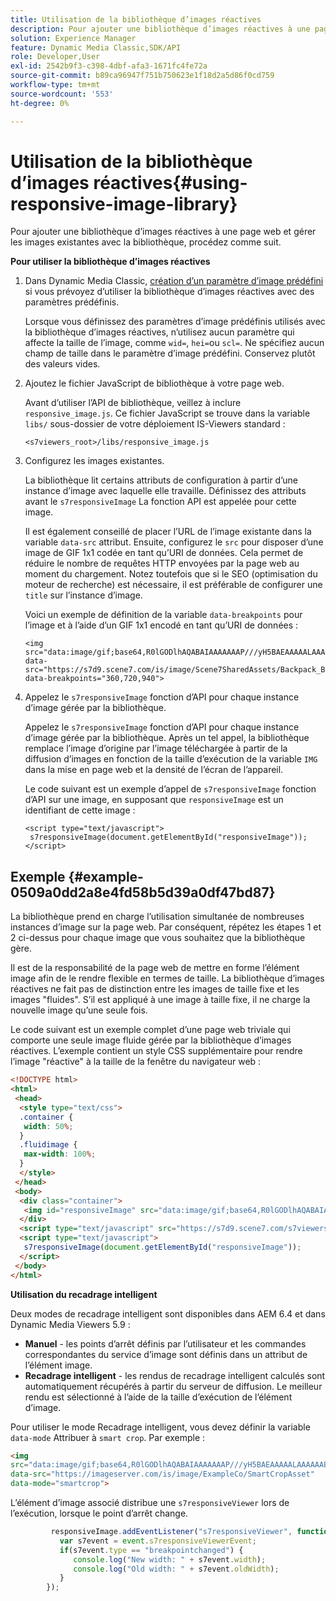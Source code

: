 ```yaml
---
title: Utilisation de la bibliothèque d’images réactives
description: Pour ajouter une bibliothèque d’images réactives à une page web et gérer les images existantes avec la bibliothèque, procédez comme suit.
solution: Experience Manager
feature: Dynamic Media Classic,SDK/API
role: Developer,User
exl-id: 2542b9f3-c398-4dbf-afa3-1671fc4fe72a
source-git-commit: b89ca96947f751b750623e1f18d2a5d86f0cd759
workflow-type: tm+mt
source-wordcount: '553'
ht-degree: 0%

---
```


# Utilisation de la bibliothèque d’images réactives{#using-responsive-image-library}

Pour ajouter une bibliothèque d’images réactives à une page web et gérer les images existantes avec la bibliothèque, procédez comme suit.

**Pour utiliser la bibliothèque d’images réactives**

1. Dans Dynamic Media Classic, [création d’un paramètre d’image prédéfini](https://experienceleague.adobe.com/docs/dynamic-media-classic/using/image-sizing/setting-image-presets.html#image-sizing) si vous prévoyez d’utiliser la bibliothèque d’images réactives avec des paramètres prédéfinis.

   Lorsque vous définissez des paramètres d’image prédéfinis utilisés avec la bibliothèque d’images réactives, n’utilisez aucun paramètre qui affecte la taille de l’image, comme `wid=`, `hei=`ou `scl=`. Ne spécifiez aucun champ de taille dans le paramètre d’image prédéfini. Conservez plutôt des valeurs vides.
1. Ajoutez le fichier JavaScript de bibliothèque à votre page web.

   Avant d’utiliser l’API de bibliothèque, veillez à inclure `responsive_image.js`. Ce fichier JavaScript se trouve dans la variable `libs/` sous-dossier de votre déploiement IS-Viewers standard :

   `<s7viewers_root>/libs/responsive_image.js`
1. Configurez les images existantes.

   La bibliothèque lit certains attributs de configuration à partir d’une instance d’image avec laquelle elle travaille. Définissez des attributs avant le `s7responsiveImage` La fonction API est appelée pour cette image.

   Il est également conseillé de placer l’URL de l’image existante dans la variable `data-src` attribut. Ensuite, configurez le `src` pour disposer d’une image de GIF 1x1 codée en tant qu’URI de données. Cela permet de réduire le nombre de requêtes HTTP envoyées par la page web au moment du chargement. Notez toutefois que si le SEO (optimisation du moteur de recherche) est nécessaire, il est préférable de configurer une `title` sur l’instance d’image.

   Voici un exemple de définition de la variable `data-breakpoints` pour l’image et à l’aide d’un GIF 1x1 encodé en tant qu’URI de données :

   ```
   <img src="data:image/gif;base64,R0lGODlhAQABAIAAAAAAAP///yH5BAEAAAAALAAAAAABAAEAAAIBRAA7" data-src="https://s7d9.scene7.com/is/image/Scene7SharedAssets/Backpack_B" data-breakpoints="360,720,940">
   ```

1. Appelez le `s7responsiveImage` fonction d’API pour chaque instance d’image gérée par la bibliothèque.

   Appelez le `s7responsiveImage` fonction d’API pour chaque instance d’image gérée par la bibliothèque. Après un tel appel, la bibliothèque remplace l’image d’origine par l’image téléchargée à partir de la diffusion d’images en fonction de la taille d’exécution de la variable `IMG` dans la mise en page web et la densité de l’écran de l’appareil.

   Le code suivant est un exemple d’appel de `s7responsiveImage` fonction d’API sur une image, en supposant que `responsiveImage` est un identifiant de cette image :

   ```
   <script type="text/javascript"> 
    s7responsiveImage(document.getElementById("responsiveImage")); 
   </script>
   ```

## Exemple {#example-0509a0dd2a8e4fd58b5d39a0df47bd87}

La bibliothèque prend en charge l’utilisation simultanée de nombreuses instances d’image sur la page web. Par conséquent, répétez les étapes 1 et 2 ci-dessus pour chaque image que vous souhaitez que la bibliothèque gère.

Il est de la responsabilité de la page web de mettre en forme l’élément image afin de le rendre flexible en termes de taille. La bibliothèque d’images réactives ne fait pas de distinction entre les images de taille fixe et les images &quot;fluides&quot;. S’il est appliqué à une image à taille fixe, il ne charge la nouvelle image qu’une seule fois.

Le code suivant est un exemple complet d’une page web triviale qui comporte une seule image fluide gérée par la bibliothèque d’images réactives. L’exemple contient un style CSS supplémentaire pour rendre l’image &quot;réactive&quot; à la taille de la fenêtre du navigateur web :

```html {.line-numbers}
<!DOCTYPE html> 
<html> 
 <head> 
  <style type="text/css"> 
  .container { 
   width: 50%; 
  } 
  .fluidimage { 
   max-width: 100%; 
  } 
  </style> 
 </head> 
 <body> 
  <div class="container"> 
   <img id="responsiveImage" src="data:image/gif;base64,R0lGODlhAQABAIAAAAAAAP///yH5BAEAAAAALAAAAAABAAEAAAIBRAA7" data-src="https://s7d9.scene7.com/is/image/Scene7SharedAssets/Backpack_B" data-breakpoints="200,400,600,800" class="fluidimage"> 
  </div> 
  <script type="text/javascript" src="https://s7d9.scene7.com/s7viewers/libs/responsive_image.js"></script> 
  <script type="text/javascript"> 
   s7responsiveImage(document.getElementById("responsiveImage")); 
  </script> 
 </body> 
</html>
```

**Utilisation du recadrage intelligent**

Deux modes de recadrage intelligent sont disponibles dans AEM 6.4 et dans Dynamic Media Viewers 5.9 :

* **Manuel** - les points d’arrêt définis par l’utilisateur et les commandes correspondantes du service d’image sont définis dans un attribut de l’élément image.
* **Recadrage intelligent** - les rendus de recadrage intelligent calculés sont automatiquement récupérés à partir du serveur de diffusion. Le meilleur rendu est sélectionné à l’aide de la taille d’exécution de l’élément d’image.

Pour utiliser le mode Recadrage intelligent, vous devez définir la variable `data-mode` Attribuer à `smart crop`. Par exemple :

```html {.line-numbers}
<img 
src="data:image/gif;base64,R0lGODlhAQABAIAAAAAAAP///yH5BAEAAAAALAAAAAABAAEAAAIBRAA7" 
data-src="https://imageserver.com/is/image/ExampleCo/SmartCropAsset" 
data-mode="smartcrop">
```

L’élément d’image associé distribue une `s7responsiveViewer` lors de l’exécution, lorsque le point d’arrêt change.

```javascript {.line-numbers}
         responsiveImage.addEventListener("s7responsiveViewer", function (event) { 
           var s7event = event.s7responsiveViewerEvent; 
           if(s7event.type == "breakpointchanged") { 
              console.log("New width: " + s7event.width); 
              console.log("Old width: " + s7event.oldWidth); 
           } 
        });
```
